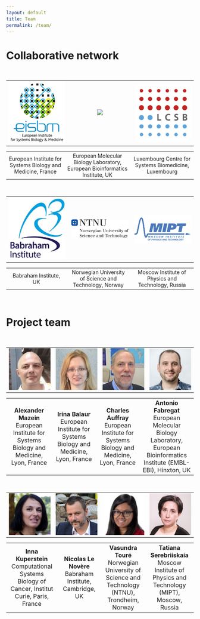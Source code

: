 ```yaml
---
layout: default
title: Team
permalink: /team/
---
```


# Collaborative network

<br />
<td valign="middle">
<table>
    <tr>
      <td style="width: 300px;" align="center" valign="middle"><img src="/images/logos/eisbm_logo.jpg" width="200"/></td>
      <td style="width: 300px;" align="center" valign="middle"><img src="/images/logos/embl-ebi_logo.jpg.png" width="200"/></td>
      <td style="width: 300px;" align="center" valign="middle"><img src="/images/logos/lcsb_logo.jpg" width="190"/></td>
    </tr>
</table>
<table>
    <tr>
      <td style="width: 300px;" align="center">European Institute for Systems Biology and Medicine, France</td>
      <td style="width: 300px;" align="center">European Molecular Biology Laboratory, European Bioinformatics Institute, UK</td>
      <td style="width: 300px;" align="center">Luxembourg Centre for Systems Biomedicine, Luxembourg</td>
    </tr>
</table>

<br />

<table>
    <tr>
      <td style="width: 300px;" align="center" valign="middle"><img src="/images/logos/babraham_logo.jpg" width="200"/></td>
      <td style="width: 300px;" align="center" valign="middle"><img src="/images/logos/ntnu_logo.jpg" width="290"/></td>
      <td style="width: 300px;" align="center" valign="middle"><img src="/images/logos/mipt_logo.jpg" width="290"/></td>
    </tr>
</table>
<table>
    <tr>
      <td style="width: 300px;" align="center">Babraham Institute, UK</td>
      <td style="width: 300px;" align="center">Norwegian University of Science and Technology, Norway</td>
      <td style="width: 300px;" align="center">Moscow Institute of Physics and Technology, Russia</td>
    </tr>
</table>

<br />

# Project team

<br />

<table>
    <tr>
      <td style="width: 220px;" align="center"><img src="/images/team/AlexanderMazein.jpg" width="140"/></td>
      <td style="width: 220px;" align="center"><img src="/images/team/IrinaBalaur.jpg" width="140"/></td>
      <td style="width: 220px;" align="center"><img src="/images/team/CharlesAuffray.jpg" width="140"/></td>
      <td style="width: 220px;" align="center"><img src="/images/team/AntonioFabregat.jpg" width="140"/></td>
    </tr>
</table>
<table>
    <tr>
      <td style="width: 220px;" align="center"><font size="3"><strong>Alexander Mazein</strong><br />European Institute for Systems Biology and Medicine, Lyon, France</font></td>
      <td style="width: 220px;" align="center"><font size="3"><strong>Irina Balaur</strong><br />European Institute for Systems Biology and Medicine, Lyon, France</font></td>
      <td style="width: 220px;" align="center"><font size="3"><strong>Charles Auffray</strong><br />European Institute for Systems Biology and Medicine, Lyon, France</font></td>
      <td style="width: 220px;" align="center"><font size="3"><strong>Antonio Fabregat</strong><br />European Molecular Biology Laboratory, European Bioinformatics Institute (EMBL-EBI), Hinxton, UK</font></td>
    </tr>
</table>

<br />

<table>
    <tr>
      <td style="width: 220px;" align="center"><img src="/images/team/InnaKuperstein.jpg" width="140"/></td>
      <td style="width: 220px;" align="center"><img src="/images/team/NicolasLeNovere.jpg" width="140"/></td>
      <td style="width: 220px;" align="center"><img src="/images/team/VasundraToure.jpg" width="140"/></td>
      <td style="width: 220px;" align="center"><img src="/images/team/TatianaSerebriiskaia.jpg" width="140"/></td>
    </tr>
</table>
<table>
    <tr>
      <td style="width: 220px;" align="center"><font size="3"><strong>Inna Kuperstein</strong><br />Computational Systems Biology of Cancer, Institut Curie, Paris, France</font></td>
      <td style="width: 220px;" align="center"><font size="3"><strong>Nicolas Le Novère</strong><br />Babraham Institute, Cambridge, UK</font></td>
      <td style="width: 220px;" align="center"><font size="3"><strong>Vasundra Touré</strong><br />Norwegian University of Science and Technology (NTNU), Trondheim, Norway</font></td>
      <td style="width: 220px;" align="center"><font size="3"><strong>Tatiana Serebriiskaia</strong><br />Moscow Institute of Physics and Technology (MIPT), Moscow, Russia</font></td>
    </tr>
</table>




